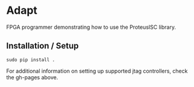 # Adapt

FPGA programmer demonstrating how to use the ProteusISC library.

## Installation / Setup

    sudo pip install .

For additional information on setting up supported jtag controllers, check the gh-pages above.